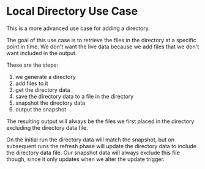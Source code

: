 # Local Directory Use Case

This is a more advanced use case for adding a directory.

The goal of this use case is to retrieve the files in the directory at a specific point in time.
We don't want the live data because we add files that we don't want included in the output.

These are the steps:
1. we generate a directory
2. add files to it
3. get the directory data
4. save the directory data to a file in the directory
5. snapshot the directory data
6. output the snapshot

The resulting output will always be the files we first placed in the directory excluding the directory data file.

On the initial run the directory data will match the snapshot,
 but on subsequent runs the refresh phase will update the directory data to include the directory data file.
Our snapshot data will always exclude this file though, since it only updates when we alter the update trigger.
